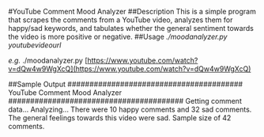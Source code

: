 #YouTube Comment Mood Analyzer
##Description
This is a simple program that scrapes the comments from a YouTube video, analyzes them for happy/sad keywords, and tabulates whether the general sentiment towards the video is more positive or negative.
##Usage
_./moodanalyzer.py youtubevideourl_

*e.g.* ./moodanalyzer.py [https://www.youtube.com/watch?v=dQw4w9WgXcQ](https://www.youtube.com/watch?v=dQw4w9WgXcQ)

##Sample Output
########################################
YouTube Comment Mood Analyzer
########################################
Getting comment data...
Analyzing...
There were 10 happy comments and 32 sad comments.
The general feelings towards this video were sad.
Sample size of 42 comments.